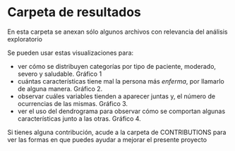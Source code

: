 
# Carpeta de resultados 

En esta carpeta se anexan sólo algunos archivos con relevancia del análisis exploratorio

Se pueden usar estas visualizaciones para: 

- ver cómo se distribuyen categorías por tipo de paciente, moderado, severo y saludable. Gráfico 1
- cuántas características tiene mal la persona más *enferma*, por llamarlo de alguna manera. Gráfico 2.
- observar cuáles variables tienden a aparecer juntas y, el número de ocurrencias de las mismas. Gráfico 3.
- ver el uso del dendrograma para observar cómo se comportan algunas características junto a las otras. Gráfico 4.

Si tienes alguna contribución, acude a la carpeta de CONTRIBUTIONS para ver las formas en que puedes ayudar a mejorar el presente proyecto

